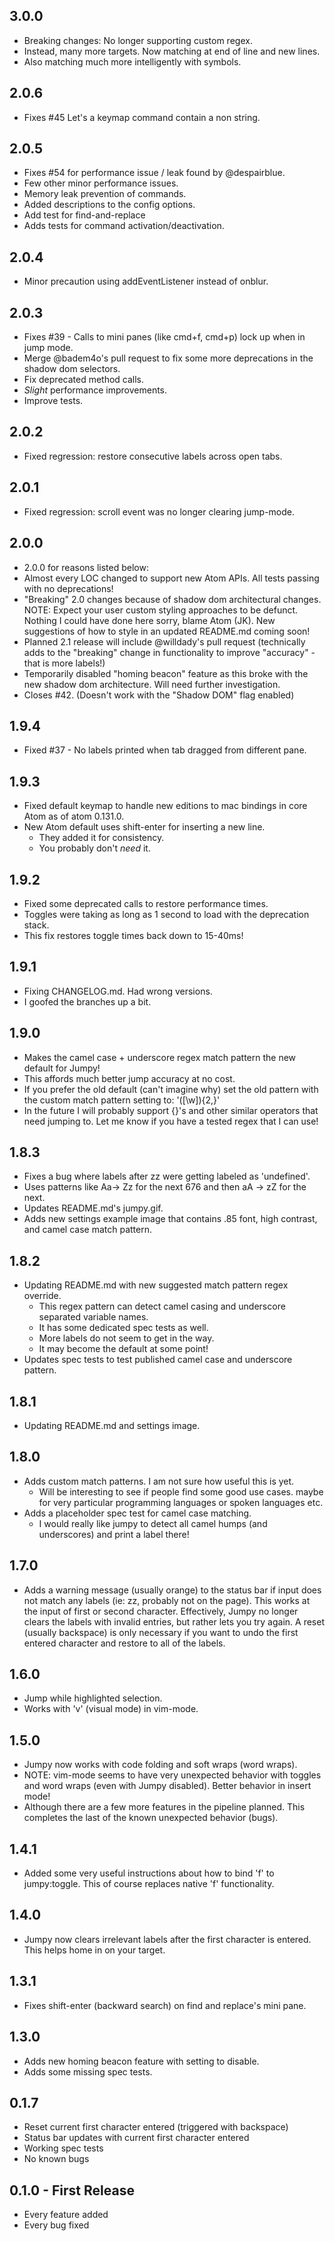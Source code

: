 ## 3.0.0
* Breaking changes: No longer supporting custom regex.
* Instead, many more targets.  Now matching at end of line and new
  lines.
* Also matching much more intelligently with symbols.

## 2.0.6
* Fixes #45 Let's a keymap command contain a non string.

## 2.0.5
* Fixes #54 for performance issue / leak found by @despairblue.
* Few other minor performance issues.
* Memory leak prevention of commands.
* Added descriptions to the config options.
* Add test for find-and-replace
* Adds tests for command activation/deactivation.

## 2.0.4
* Minor precaution using addEventListener instead of onblur.

## 2.0.3
* Fixes #39 - Calls to mini panes (like cmd+f, cmd+p) lock up when in jump mode.
* Merge @badem4o's pull request to fix some more deprecations in the shadow dom selectors.
* Fix deprecated method calls.
* *Slight* performance improvements.
* Improve tests.

## 2.0.2
* Fixed regression: restore consecutive labels across open tabs.

## 2.0.1
* Fixed regression: scroll event was no longer clearing jump-mode.

## 2.0.0
* 2.0.0 for reasons listed below:
* Almost every LOC changed to support new Atom APIs.  All tests passing with no deprecations!
* "Breaking" 2.0 changes because of shadow dom architectural changes.
  NOTE: Expect your user custom styling approaches to be defunct.
  Nothing I could have done here sorry, blame Atom (JK). New suggestions of how to style in an updated README.md coming soon!
* Planned 2.1 release will include @willdady's pull request (technically adds to the "breaking" change in functionality to improve "accuracy" - that is more labels!)
* Temporarily disabled "homing beacon" feature as this broke with the new shadow dom architecture.  Will need further investigation.
* Closes #42. (Doesn't work with the "Shadow DOM" flag enabled)

## 1.9.4
* Fixed #37 - No labels printed when tab dragged from different pane.

## 1.9.3
* Fixed default keymap to handle new editions to mac bindings in core
  Atom as of atom 0.131.0.
* New Atom default uses shift-enter for inserting a new line.
  * They added it for consistency.
  * You probably don't *need* it.

## 1.9.2
* Fixed some deprecated calls to restore performance times.
* Toggles were taking as long as 1 second to load with the deprecation
  stack.
* This fix restores toggle times back down to 15-40ms!

## 1.9.1
* Fixing CHANGELOG.md.  Had wrong versions.
* I goofed the branches up a bit.

## 1.9.0
* Makes the camel case + underscore regex match pattern the new default for Jumpy!
* This affords much better jump accuracy at no cost.
* If you prefer the old default (can't imagine why) set the old pattern with the custom match pattern setting to:
  '([\\w]){2,}'
* In the future I will probably support {}'s and other similar operators that need jumping to.
  Let me know if you have a tested regex that I can use!

## 1.8.3
* Fixes a bug where labels after zz were getting labeled as 'undefined'.
* Uses patterns like Aa-> Zz for the next 676 and then aA -> zZ for the next.
* Updates README.md's jumpy.gif.
* Adds new settings example image that contains .85 font, high contrast,
  and camel case match pattern.

## 1.8.2
* Updating README.md with new suggested match pattern regex override.
    * This regex pattern can detect camel casing and underscore separated variable names.
    * It has some dedicated spec tests as well.
    * More labels do not seem to get in the way.
    * It may become the default at some point!
* Updates spec tests to test published camel case and underscore pattern.

## 1.8.1
* Updating README.md and settings image.

## 1.8.0
* Adds custom match patterns.  I am not sure how useful this is yet.
    * Will be interesting to see if people find some good use cases.
      maybe for very particular programming languages or spoken languages etc.
* Adds a placeholder spec test for camel case matching.
    * I would really like jumpy to detect all camel humps (and underscores) and print a label there!

## 1.7.0
* Adds a warning message (usually orange) to the status bar if
  input does not match any labels (ie: zz, probably not on the page).
  This works at the input of first or second character.
  Effectively, Jumpy no longer clears the labels with invalid entries,
  but rather lets you try again.  A reset (usually backspace) is only
  necessary if you want to undo the first entered character and restore
  to all of the labels.

## 1.6.0
* Jump while highlighted selection.
* Works with 'v' (visual mode) in vim-mode.

## 1.5.0
* Jumpy now works with code folding and soft wraps (word wraps).
* NOTE: vim-mode seems to have very unexpected behavior with toggles and
  word wraps (even with Jumpy disabled).  Better behavior in insert mode!
* Although there are a few more features in the pipeline planned.
  This completes the last of the known unexpected behavior (bugs).

## 1.4.1
* Added some very useful instructions about how to bind 'f' to
  jumpy:toggle.  This of course replaces native 'f' functionality.

## 1.4.0
* Jumpy now clears irrelevant labels after the first character is
  entered.  This helps home in on your target.

## 1.3.1
* Fixes shift-enter (backward search) on find and replace's mini pane.

## 1.3.0
* Adds new homing beacon feature with setting to disable.
* Adds some missing spec tests.

## 0.1.7
* Reset current first character entered (triggered with backspace)
* Status bar updates with current first character entered
* Working spec tests
* No known bugs

## 0.1.0 - First Release
* Every feature added
* Every bug fixed
